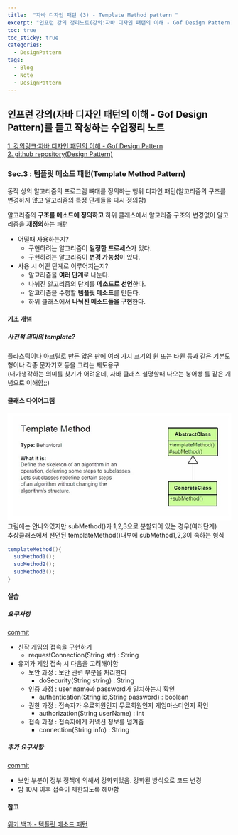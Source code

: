 ```yaml
---
title:  "자바 디자인 패턴 (3) - Template Method pattern "
excerpt: "인프런 강의 정리노트(강의:자바 디자인 패턴의 이해 - Gof Design Pattern)"
toc: true
toc_sticky: true
categories:
  - DesignPattern
tags:
  - Blog
  - Note
  - DesignPattern
---
```

## 인프런 강의(자바 디자인 패턴의 이해 - Gof Design Pattern)를 듣고 작성하는 수업정리 노트  
[1. 강의링크:자바 디자인 패턴의 이해 - Gof Design Pattern](https://www.inflearn.com/course/%EC%9E%90%EB%B0%94-%EB%94%94%EC%9E%90%EC%9D%B8-%ED%8C%A8%ED%84%B4)  
[2. github repository(Design Pattern)](https://github.com/hongjuzzang/DesignPattern)  


### Sec.3 : 템플릿 메소드 패턴(Template Method Pattern)  
동작 상의 알고리즘의 프로그램 뼈대를 정의하는 행위 디자인 패턴(알고리즘의 구조를 변경하지 않고 알고리즘의 특정 단계들을 다시 정의함)  


알고리즘의 **구조를 메소드에 정의하고** 하위 클래스에서 알고리즘 구조의 변경없이 알고리즘을 **재정의**하는 패턴  
* 어떨때 사용하는지?  
  + 구현하려는 알고리즘이 **일정한 프로세스**가 있다.  
  + 구현하려는 알고리즘이 **변경 가능성**이 있다.  
* 사용 시 어떤 단계로 이루어지는지?  
   + 알고리즘을 **여러 단계**로 나눈다.  
   + 나눠진 알고리즘의 단계를 **메소드로 선언**한다.  
   + 알고리즘을 수행할 **템플릿 메소드**를 만든다.  
   + 하위 클래스에서 **나눠진 메소드들을 구현**한다.  


#### 기초 개념  
##### 사전적 의미의 template?  
   플라스틱이나 아크릴로 만든 얇은 판에 여러 가지 크기의 원 또는 타원 등과 같은 기본도형이나 각종 문자기호 등을 그리는 제도용구  
   (내가생각하는 의미를 찾기가 어려운데, 자바 클래스 설명할때 나오는 붕어빵 틀 같은 개념으로 이해함;;)  


#### 클래스 다이어그램  
![img](/assets/images/post/200716-tmpt.jpg)  
그림에는 안나와있지만 subMethod()가 1,2,3으로 분할되어 있는 경우(여러단계)  
추상클래스에서 선언된 templateMethod()내부에 subMethod1,2,3이 속하는 형식  
```java
templateMethod(){
  subMethod1();
  subMethod2();
  subMethod3();
}
```

#### 실습  
##### 요구사항  
[commit](https://github.com/hongjuzzang/DesignPattern/commit/f1b918739226dafdf9c24c75f8efaff9fe75ccbc)  
* 신작 게임의 접속을 구현하기  
   + requestConnection(String str) : String  
* 유저가 게임 접속 시 다음을 고려해야함 
   + 보안 과정 : 보안 관련 부분을 처리한다  
      - doSecurity(String string) : String  
   + 인증 과정 : user name과 password가 일치하는지 확인  
      - authentication(String id,String password) : boolean  
   + 권한 과정 : 접속자가 유료회원인지 무료회원인지 게임마스터인지 확인  
      - authorization(String userName) : int  
   + 접속 과정 : 접속자에게 커넥션 정보를 넘겨줌  
      - connection(String info) : String  

##### 추가 요구사항  
[commit](https://github.com/hongjuzzang/DesignPattern/commit/cc98e59eb04153668ff743731253ad3e3cf6fc5a)  
* 보안 부분이 정부 정책에 의해서 강화되었음. 강화된 방식으로 코드 변경  
* 밤 10시 이후 접속이 제한되도록 해야함  

#### 참고  
[위키 백과 - 템플릿 메소드 패턴](https://ko.wikipedia.org/wiki/%ED%85%9C%ED%94%8C%EB%A6%BF_%EB%A9%94%EC%86%8C%EB%93%9C_%ED%8C%A8%ED%84%B4)  
